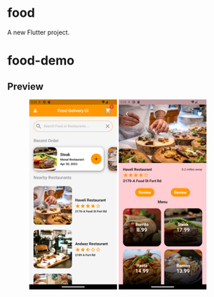 # food

A new Flutter project.
# food-demo


## Preview

<p align="middle">
<img src="readme/1.png" width="200">
<img src="readme/2.png" width="200">
</p>